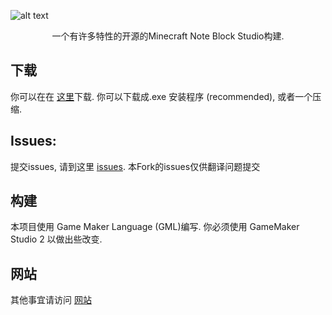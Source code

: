 ![alt text](https://i.imgur.com/1RYhYFU.png)
<p align="center">
一个有许多特性的开源的Minecraft Note Block Studio构建.  
</p>

## 下载
你可以在在 [这里](https://github.com/HielkeMinecraft/OpenNoteBlockStudio/releases/latest)下载.
你可以下载成.exe 安装程序 (recommended), 或者一个压缩.

## Issues:
提交issues, 请到这里 [issues](https://github.com/HielkeMinecraft/OpenNoteBlockStudio/issues).
本Fork的issues仅供翻译问题提交

## 构建
本项目使用 Game Maker Language (GML)编写. 你必须使用 GameMaker Studio 2 以做出些改变. 

## 网站
其他事宜请访问 [网站](https://hielkeminecraft.github.io/OpenNoteBlockStudio/)
